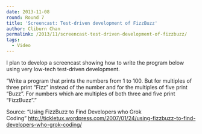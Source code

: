 ```yaml
---
date: 2013-11-08
round: Round 7
title: 'Screencast: Test-driven development of FizzBuzz'
author: Cliburn Chan
permalink: /2013/11/screencast-test-driven-development-of-fizzbuzz/
tags:
  - Video
---
```

I plan to develop a screencast showing how to write the program below using very low-tech test-driven development.

&#8220;Write a program that prints the numbers from 1 to 100. But for multiples of three print “Fizz” instead of the number and for the multiples of five print “Buzz”. For numbers which are multiples of both three and five print “FizzBuzz”.&#8221;

Source: &#8220;Using FizzBuzz to Find Developers who Grok Coding&#8221; <a href="http://tickletux.wordpress.com/2007/01/24/using-fizzbuzz-to-find-developers-who-grok-coding/" target="_blank">http://tickletux.wordpress.com/2007/01/24/using-fizzbuzz-to-find-developers-who-grok-coding/</a>
